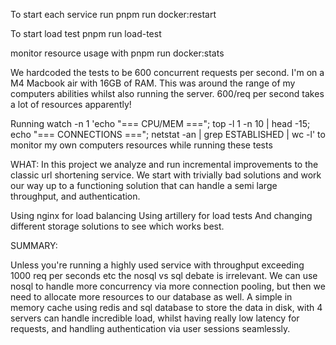 To start each service run
pnpm run docker:restart

To start load test
pnpm run load-test

monitor resource usage with
pnpm run docker:stats

We hardcoded the tests to be 600 concurrent requests per second. I'm on a M4 Macbook air with 16GB of RAM. This was around the range of my computers
abilities whilst also running the server. 600/req per second takes a lot of resources apparently!

Running watch -n 1 'echo "=== CPU/MEM ==="; top -l 1 -n 10 | head -15; echo "=== CONNECTIONS ==="; netstat -an | grep ESTABLISHED | wc -l' to monitor my own computers resources while running these tests

WHAT:
In this project we analyze and run incremental improvements to the classic url shortening service. We start with trivially bad solutions and work our way up to a functioning solution that can handle a semi large throughput, and authentication.

Using nginx for load balancing
Using artillery for load tests
And changing different storage solutions to see which works best.

SUMMARY:

Unless you're running a highly used service with throughput exceeding 1000 req per seconds etc the nosql vs sql debate is irrelevant.
We can use nosql to handle more concurrency via more connection pooling, but then we need to allocate more resources to our database as well.
A simple in memory cache using redis and sql database to store the data in disk, with 4 servers can handle incredible load, whilst having really low latency for requests, and handling authentication via user sessions seamlessly.
